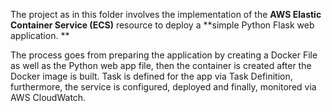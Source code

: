 The project as in this folder involves the implementation of the **AWS Elastic Container Service (ECS)** resource to deploy a **simple Python Flask web application. **

The process goes from preparing the application by creating a Docker File as well as the Python web app file, then the container is created after the Docker image is built. Task is defined for the app via Task Definition, furthermore, the service is configured, deployed and finally, monitored via AWS CloudWatch.
